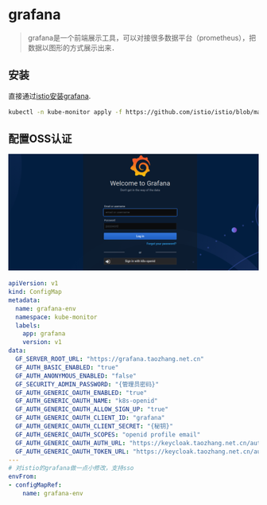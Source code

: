 grafana
========
> grafana是一个前端展示工具，可以对接很多数据平台（prometheus），把数据以图形的方式展示出来．

## 安装

直接通过[istio安装grafana](https://github.com/istio/istio/blob/master/samples/addons/grafana.yaml).

```bash
kubectl -n kube-monitor apply -f https://github.com/istio/istio/blob/master/samples/addons/grafana.yaml
```

## 配置OSS认证

![grafana配置](images/20210116235203.png)

```yaml
apiVersion: v1
kind: ConfigMap
metadata:
  name: grafana-env
  namespace: kube-monitor
  labels:
    app: grafana
    version: v1
data:
  GF_SERVER_ROOT_URL: "https://grafana.taozhang.net.cn"
  GF_AUTH_BASIC_ENABLED: "true"
  GF_AUTH_ANONYMOUS_ENABLED: "false"
  GF_SECURITY_ADMIN_PASSWORD: "{管理员密码}"
  GF_AUTH_GENERIC_OAUTH_ENABLED: "true"
  GF_AUTH_GENERIC_OAUTH_NAME: "k8s-openid"
  GF_AUTH_GENERIC_OAUTH_ALLOW_SIGN_UP: "true"
  GF_AUTH_GENERIC_OAUTH_CLIENT_ID: "grafana"
  GF_AUTH_GENERIC_OAUTH_CLIENT_SECRET: "{秘钥}"
  GF_AUTH_GENERIC_OAUTH_SCOPES: "openid profile email"
  GF_AUTH_GENERIC_OAUTH_AUTH_URL: "https://keycloak.taozhang.net.cn/auth/realms/k8s-openid/protocol/openid-connect/auth"
  GF_AUTH_GENERIC_OAUTH_TOKEN_URL: "https://keycloak.taozhang.net.cn/auth/realms/k8s-openid/protocol/openid-connect/token"
---
# 对istio的grafana做一点小修改，支持sso
envFrom:
- configMapRef:
    name: grafana-env
```
